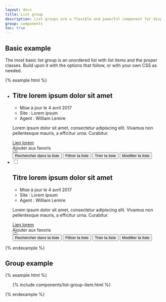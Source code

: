 ```yaml
---
layout: docs
title: List group
description: List groups are a flexible and powerful component for displaying a series of content. Modify and extend them to support just about any content within.
group: components
toc: true
---
```


## Basic example

The most basic list group is an unordered list with list items and the proper classes. Build upon it with the options that follow, or with your own CSS as needed.

{% example html %}
<ul class="list-group">
  <li class="list-group-item management-item">
    <div class="management-item-content">
      <div class="management-item-symbol">
        <i class="icons-document icons-size-1x25"></i>
      </div>
      <div class="management-item-main">
        <h2>Titre lorem ipsum dolor sit amet</h2>
        <ul class="meta-list font-weight-medium">
          <li class="meta-list-item">Mise à jour le 4 avril 2017</li>
          <li class="meta-list-item separator">Site : Lorem ipsum</li>
          <li class="meta-list-item separator separator separator-sm-none separator-md-none">Agent : William Lemire</li>
        </ul>
        <p class="mb-0 d-none d-lg-block">Lorem ipsum dolor sit amet, consectetur adipiscing elit. Vivamus non pellentesque mauris, a efficitur urna. Curabitur.</p>
        <a href="#" class="btn btn-link mt-2">Lien lorem <i class="icons-arrow-next icons-size-x5 ml-2"></i></a>
      </div>
      <div class="management-item-action">
        <div class="btn btn-only-icon btn-favorite active d-none d-lg-block">
          <span class="sr-only">Ajouter aux favoris</span>
          <i class="icons-favorite-on icons-size-1x25"></i>
        </div>
        <div class="btn-group dropdown">
          <button type="button" class="btn btn-options dropdown-toggle" data-toggle="dropdown" aria-haspopup="true" aria-expanded="false">
            <i class="icons-options icons-size-1x75"></i>
          </button>
          <div class="dropdown-menu dropdown-menu-right">
            <button class="dropdown-item" type="button">Rechercher dans la liste</button>
            <button class="dropdown-item" type="button">Filtrer la liste</button>
            <button class="dropdown-item" type="button">Trier la liste</button>
            <button class="dropdown-item" type="button">Modifier la liste</button>
          </div>
        </div>
      </div>
    </div>
  </li>
  <li class="list-group-item management-item">
    <div class="management-item-content">
      <div class="management-item-input">
        <div class="custom-control custom-checkbox">
          <input type="checkbox" class="custom-control-input" id="managementExample{{ i }}">
          <label class="custom-control-label" for="managementExample{{ i }}"></label>
        </div>
      </div>
      <div class="management-item-symbol">
        <i class="icons-document icons-size-1x25"></i>
      </div>
      <div class="management-item-main">
        <h2>Titre lorem ipsum dolor sit amet</h2>
        <ul class="meta-list font-weight-medium">
          <li class="meta-list-item">Mise à jour le 4 avril 2017</li>
          <li class="meta-list-item separator">Site : Lorem ipsum</li>
          <li class="meta-list-item separator separator separator-sm-none separator-md-none">Agent : William Lemire</li>
        </ul>
        <p class="mb-0 d-none d-lg-block">Lorem ipsum dolor sit amet, consectetur adipiscing elit. Vivamus non pellentesque mauris, a efficitur urna. Curabitur.</p>
        <a href="#" class="btn btn-link mt-2">Lien lorem <i class="icons-arrow-next icons-size-x5 ml-2"></i></a>
      </div>
      <div class="management-item-action">
        <div class="btn btn-only-icon btn-favorite d-none d-lg-block">
          <span class="sr-only">Ajouter aux favoris</span>
          <i class="icons-favorite-on icons-size-1x25"></i>
        </div>
        <div class="btn-group dropdown">
          <button type="button" class="btn btn-options dropdown-toggle" data-toggle="dropdown" aria-haspopup="true" aria-expanded="false">
            <i class="icons-options icons-size-1x75"></i>
          </button>
          <div class="dropdown-menu dropdown-menu-right">
            <button class="dropdown-item" type="button">Rechercher dans la liste</button>
            <button class="dropdown-item" type="button">Filtrer la liste</button>
            <button class="dropdown-item" type="button">Trier la liste</button>
            <button class="dropdown-item" type="button">Modifier la liste</button>
          </div>
        </div>
      </div>
    </div>
  </li>
</ul>
{% endexample %}

## Group example

{% example html %}
<ul class="list-group">
  {% include components/list-group-item.html %}
</ul>
{% endexample %}